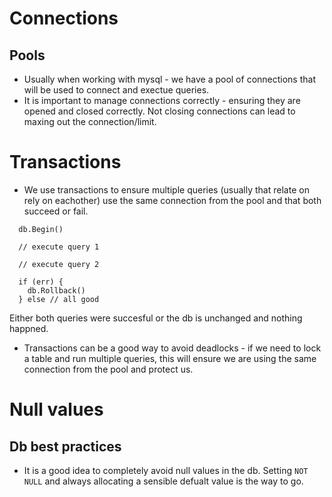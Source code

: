 # Connections

## Pools

- Usually when working with mysql - we have a pool of connections that will be used to connect and exectue queries.
- It is important to manage connections correctly - ensuring they are opened and closed correctly. Not closing connections can lead to maxing out the connection/limit.

# Transactions

- We use transactions to ensure multiple queries (usually that relate on rely on eachother) use the same connection from the pool and that both succeed or fail.

```
  db.Begin()

  // execute query 1

  // execute query 2

  if (err) {
    db.Rollback()
  } else // all good
```

Either both queries were succesful or the db is unchanged and nothing happned.
- Transactions can be a good way to avoid deadlocks - if we need to lock a table and run multiple queries, this will ensure we are using the same connection from the pool and protect us.

# Null values

## Db best practices

- It is a good idea to completely avoid null values in the db. Setting `NOT NULL` and always allocating a sensible defualt value is the way to go.

